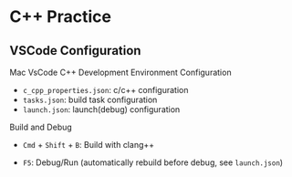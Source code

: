 # C++ Practice
## VSCode Configuration
Mac VsCode C++ Development Environment Configuration
- `c_cpp_properties.json`: c/c++ configuration
- `tasks.json`: build task configuration
- `launch.json`: launch(debug) configuration

Build and Debug

- `Cmd` + `Shift` + `B`: Build with clang++

- `F5`: Debug/Run (automatically rebuild before debug, see `launch.json`)


